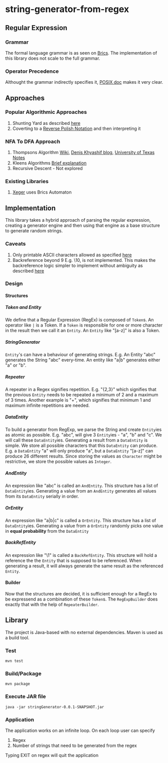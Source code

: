 # string-generator-from-regex

## Regular Expression

### Grammar

The formal language grammar is as seen on [Brics](https://www.brics.dk/automaton/doc/index.html). The implementation of this library does not scale to the full grammar.

### Operator Precedence

Althought the grammar indirectly specifies it, [POSIX doc](https://www.boost.org/doc/libs/1_56_0/libs/regex/doc/html/boost_regex/syntax/basic_extended.html#boost_regex.syntax.basic_extended.operator_precedence) makes it very clear.

## Approaches
### Popular Algorithmic Approaches

1. Shunting Yard as described [here](https://en.wikipedia.org/wiki/Shunting-yard_algorithm)
2. Coverting to a [Reverse Polish Notation](https://en.wikipedia.org/wiki/Reverse_Polish_notation) and then interpreting it

### NFA To DFA Approach

1. Thompsons Algorithm [Wiki](https://en.wikipedia.org/wiki/Thompson%27s_construction), [Denis Khyashif blog](https://deniskyashif.com/2019/02/17/implementing-a-regular-expression-engine/), [University of Texas Notes](https://lambda.uta.edu/cse5317/spring01/notes/node9.html)
2. Kleens Algorithms [Brief explanation](https://www.geeksforgeeks.org/kleenes-theorem-in-toc-part-1/)
3. Recursive Descent - Not explored

### Existing Libraries
1. [Xeger](https://code.google.com/archive/p/xeger/) uses Brics Automaton

## Implementation

This library takes a hybrid approach of parsing the regular expression, creating a generator engine and then using that engine as a base structure to generate random strings.

### Caveats
1. Only printable ASCII characters allowed as specified [here](http://facweb.cs.depaul.edu/sjost/it212/documents/ascii-pr.htm)
2. Backreference beyond 9 E.g. \10, is not implemented. This makes the backreference logic simpler to implement without ambiguity as described [here](https://www.rexegg.com/regex-capture.html#beyond9)

### Design

#### Structures

##### Token and Entity

We define that a Regular Expression (RegEx) is composed of `Token`s. An operator like `|` is a Token. If a `Token` is responsible for one or more character in the result then we call it an `Entity`. An `Entity` like "[a-z]" is also a Token.

##### StringGenerator

`Entity`'s can have a behaviour of generating strings. E.g. An Entity "abc" generates the String "abc" every-time. An entity like "a|b" generates either "a" or "b".

##### Repeater

A repeater in a Regex signifies repetition. E.g. "{2,3}" which signifies that the previous `Entity` needs to be repeated a minimum of 2 and a maximum of 3 times. Another example is "+", which signifies that minimum 1 and maximum infinite repetitions are needed.

##### DataEntity

To build a generator from RegExp, we parse the String and create `Entity`ies as atomic as possible. E.g. "abc", will give 3 `Entity`ies - "a", "b" and "c". We will call these `DataEntity`ies. Generating a result from a `DataEntity` is simple. We store all possible characters that this `DataEntity` can produce. E.g. a `DataEntity` "a" will only produce "a", but a `DataEntity` "[a-z]" can produce 26 different results. Since storing the values as `Character` might be restrictive, we store the possible values as `Integer`.

##### AndEntity

An expression like "abc" is called an `AndEntity`. This structure has a list of `DataEntity`ies. Generating a value from an `AndEntity` generates all values from its `DataEntity` serially in order.

##### OrEntity

An expression like "a|b|c" is called a `OrEntity`. This structure has a list of `DataEntity`ies. Generating a value from a `OrEntity` randomly picks one value in **equal probability** from the `DataEntity`

##### BackRefEntity

An expression like "\1" is called a `BackRefEntity`. This structure will hold a reference the the `Entity` that is supposed to be referenced. When generating a result, it will always generate the same result as the referenced `Entity`.

#### Builder

Now that the structures are decided, it is sufficient enough for a RegEx to be expressend as a combination of these `Token`s. The `RegExpBuilder` does exactly that with the help of `RepeaterBuilder`.

## Library

The project is Java-based with no external dependencies. Maven is used as a build tool.

### Test

```
mvn test
```

### Build/Package

```
mvn package
```

### Execute JAR file

```
java -jar stringGenerator-0.0.1-SNAPSHOT.jar
```

### Application

The application works on an infinite loop. On each loop user can specify
1. Regex
2. Number of strings that need to be generated from the regex

Typing EXIT on regex will quit the application
